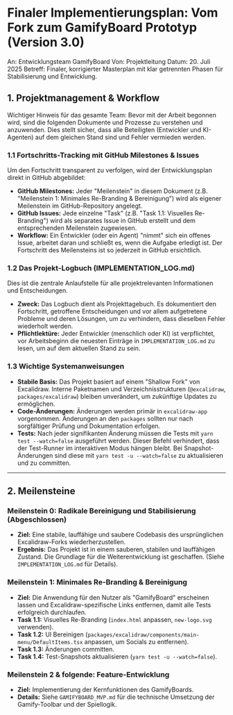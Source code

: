 # Finaler Implementierungsplan: Vom Fork zum GamifyBoard Prototyp (Version 3.0)

An: Entwicklungsteam GamifyBoard
Von: Projektleitung
Datum: 20. Juli 2025
Betreff: Finaler, korrigierter Masterplan mit klar getrennten Phasen für Stabilisierung und Entwicklung.

## 1. Projektmanagement & Workflow

Wichtiger Hinweis für das gesamte Team: Bevor mit der Arbeit begonnen wird, sind die folgenden Dokumente und Prozesse zu verstehen und anzuwenden. Dies stellt sicher, dass alle Beteiligten (Entwickler und KI-Agenten) auf dem gleichen Stand sind und Fehler vermieden werden.

### 1.1 Fortschritts-Tracking mit GitHub Milestones & Issues

Um den Fortschritt transparent zu verfolgen, wird der Entwicklungsplan direkt in GitHub abgebildet:

- **GitHub Milestones:** Jeder "Meilenstein" in diesem Dokument (z.B. "Meilenstein 1: Minimales Re-Branding & Bereinigung") wird als eigener Meilenstein im GitHub-Repository angelegt.
- **GitHub Issues:** Jede einzelne "Task" (z.B. "Task 1.1: Visuelles Re-Branding") wird als separates Issue in GitHub erstellt und dem entsprechenden Meilenstein zugewiesen.
- **Workflow:** Ein Entwickler (oder ein Agent) "nimmt" sich ein offenes Issue, arbeitet daran und schließt es, wenn die Aufgabe erledigt ist. Der Fortschritt des Meilensteins ist so jederzeit in GitHub ersichtlich.

### 1.2 Das Projekt-Logbuch (IMPLEMENTATION_LOG.md)

Dies ist die zentrale Anlaufstelle für alle projektrelevanten Informationen und Entscheidungen.

- **Zweck:** Das Logbuch dient als Projekttagebuch. Es dokumentiert den Fortschritt, getroffene Entscheidungen und vor allem aufgetretene Probleme und deren Lösungen, um zu verhindern, dass dieselben Fehler wiederholt werden.
- **Pflichtlektüre:** Jeder Entwickler (menschlich oder KI) ist verpflichtet, vor Arbeitsbeginn die neuesten Einträge in `IMPLEMENTATION_LOG.md` zu lesen, um auf dem aktuellen Stand zu sein.

### 1.3 Wichtige Systemanweisungen

- **Stabile Basis:** Das Projekt basiert auf einem "Shallow Fork" von Excalidraw. Interne Paketnamen und Verzeichnisstrukturen (`@excalidraw`, `packages/excalidraw`) bleiben unverändert, um zukünftige Updates zu ermöglichen.
- **Code-Änderungen:** Änderungen werden primär in `excalidraw-app` vorgenommen. Änderungen an den `packages` sollten nur nach sorgfältiger Prüfung und Dokumentation erfolgen.
- **Tests:** Nach jeder signifikanten Änderung müssen die Tests mit `yarn test --watch=false` ausgeführt werden. Dieser Befehl verhindert, dass der Test-Runner im interaktiven Modus hängen bleibt. Bei Snapshot-Änderungen sind diese mit `yarn test -u --watch=false` zu aktualisieren und zu committen.

---

## 2. Meilensteine

### Meilenstein 0: Radikale Bereinigung und Stabilisierung (Abgeschlossen)

- **Ziel:** Eine stabile, lauffähige und saubere Codebasis des ursprünglichen Excalidraw-Forks wiederherzustellen.
- **Ergebnis:** Das Projekt ist in einem sauberen, stabilen und lauffähigen Zustand. Die Grundlage für die Weiterentwicklung ist geschaffen. (Siehe `IMPLEMENTATION_LOG.md` für Details).

### Meilenstein 1: Minimales Re-Branding & Bereinigung

- **Ziel:** Die Anwendung für den Nutzer als "GamifyBoard" erscheinen lassen und Excalidraw-spezifische Links entfernen, damit alle Tests erfolgreich durchlaufen.
- **Task 1.1:** Visuelles Re-Branding (`index.html` anpassen, `new-logo.svg` verwenden).
- **Task 1.2:** UI Bereinigen (`packages/excalidraw/components/main-menu/DefaultItems.tsx` anpassen, um Socials zu entfernen).
- **Task 1.3:** Änderungen committen.
- **Task 1.4:** Test-Snapshots aktualisieren (`yarn test -u --watch=false`).

### Meilenstein 2 & folgende: Feature-Entwicklung

- **Ziel:** Implementierung der Kernfunktionen des GamifyBoards.
- **Details:** Siehe `GAMIFYBOARD_MVP.md` für die technische Umsetzung der Gamify-Toolbar und der Spiellogik.
